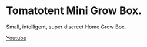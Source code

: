 # Tomatotent Mini Grow Box.

Small, intelligent, super discreet Home Grow Box. 

[Youtube](https://www.youtube.com/channel/UCD5GP1HyjBYer6KlEnlQQVA?sub_confirmation=1)

